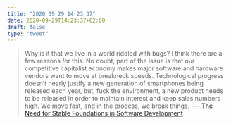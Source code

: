 ```yaml
---
title: "2020 09 29 14 23 37"
date: 2020-09-29T14:23:37+02:00
draft: false
type: "tweet"
---
```

> Why is it that we live in a world riddled with bugs? I think there are a few reasons for this. No doubt, part of the issue is that our competitive capitalist economy makes major software and hardware vendors want to move at breakneck speeds. Technological progress doesn’t nearly justify a new generation of smartphones being released each year, but, fuck the environment, a new product needs to be released in order to maintain interest and keep sales numbers high. We move fast, and in the process, we break things. --- [The Need for Stable Foundations in Software Development](https://pointersgonewild.com/2020/09/22/the-need-for-stable-foundations-in-software-development/)

